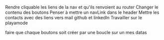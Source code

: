 Rendre cliquable les liens de la nav et qu'ils renvoient au router
Changer le contenu des boutons 
Penser à mettre un navLink dans le header
Mettre les contacts avec des liens vers mail github  et linkedIn
Travailler sur le playamode 

faire que chaque boutons soit créer par une boucle sur un mes datas